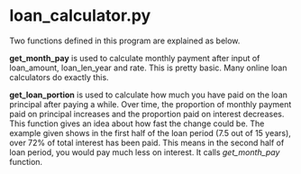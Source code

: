 # loan_calculator.py
Two functions defined in this program are explained as below.

<b>get_month_pay</b> is used to calculate monthly payment after input of loan_amount, loan_len_year and rate. This is pretty basic. Many
online loan calculators do exactly this.

<b>get_loan_portion</b> is used to calculate how much you have paid on the loan principal after paying a while. Over time, the proportion
of monthly payment paid on principal increases and the proportion paid on interest decreases. This function gives an idea about how fast
the change could be. The example given shows in the first half of the loan period (7.5 out of 15 years), over 72% of total interest has
been paid. This means in the second half of loan period, you would pay much less on interest. It calls <i>get_month_pay</i> function.

